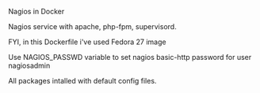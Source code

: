 Nagios in Docker

Nagios service with apache, php-fpm, supervisord.

FYI, in this Dockerfile i've used Fedora 27 image

Use NAGIOS_PASSWD variable to set nagios basic-http password for user nagiosadmin

All packages intalled with default config files.
